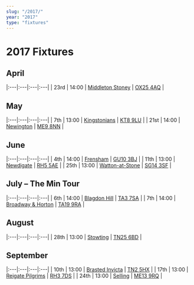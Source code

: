 ```yaml
---
slug: "/2017/"
year: "2017"
type: "fixtures"
---
```


# 2017 Fixtures

## April

|:---|:---|:---|:---|
| 23rd | 14:00 | [Middleton Stoney](2017/games/middleton-stoney) | [OX25 4AQ](https//goo.gl/maps/2oHFhgW7cVt) |

## May

|:---|:---|:---|:---|
| 7th | 13:00 | [Kingstonians](2017/games/kingstonians) | [KT8 9LU](https//goo.gl/maps/4kwjPyThUMkyQfhe8) |
| 21st | 14:00 | [Newington](2017/games/newington) | [ME9 8NN](https//goo.gl/maps/2XwQKWc9brr) |

## June

|:---|:---|:---|:---|
| 4th | 14:00 | [Frensham](2017/games/frensham) | [GU10 3BJ](https//goo.gl/maps/xBUZvPU1vnK2) |
| 11th | 13:00 | [Newdigate](2017/games/newdigate) | [RH5 5AE](http://goo.gl/maps/2RKzj) |
| 25th | 13:00 | [Watton-at-Stone](2017/games/watton-at-stone) | [SG14 3SF](https://goo.gl/maps/2oHFhgW7cVt) |

## July – The Min Tour

|:---|:---|:---|:---|
| 6th | 14:00 | [Blagdon Hill](2017/games/blagdon-hill) | [TA3 7SA](https//goo.gl/maps/H6iLZLNcja12) |
| 7th | 14:00 | [Broadway & Horton](2017/games/broadway-and-horton) | [TA19 9RA](https//goo.gl/maps/hVamJL8if6v) |

## August

|:---|:---|:---|:---|
| 28th | 13:00 | [Stowting](2017/games/stowting) | [TN25 6BD](https//goo.gl/maps/5KNmaMe6Wb42) |

## September

|:---|:---|:---|:---|
| 10th | 13:00 | [Brasted Invicta](2017/games/brasted-invicta) | [TN2 5HX](https://goo.gl/maps/wC8nxBrVNym) |
| 17th | 13:00 | [Reigate Pilgrims](2017/games/reigate-pilgrims) | [RH3 7DS](https//goo.gl/maps/APtKSjuaQ5v) |
| 24th | 13:00 | [Selling](2017/games/selling) | [ME13 9RQ](https//goo.gl/maps/QeLhjBkEbJr) |
